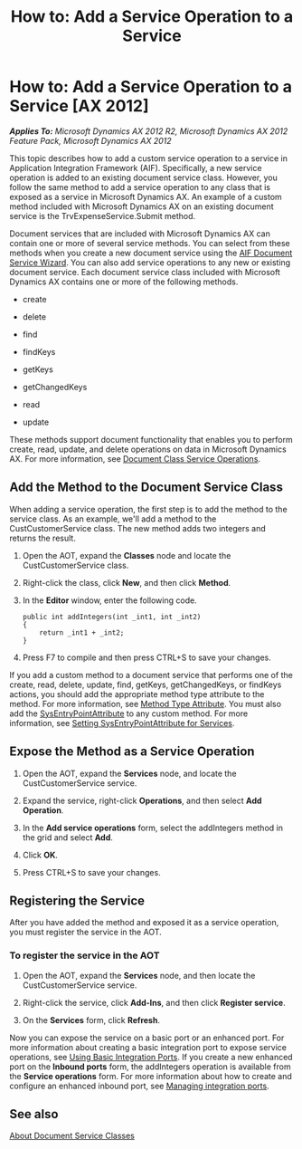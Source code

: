 ﻿---
title: 'How to: Add a Service Operation to a Service'
TOCTitle: 'How to: Add a Service Operation to a Service'
ms:assetid: 5ab48644-23d8-467c-b59b-56c66d0c73d1
ms:mtpsurl: https://technet.microsoft.com/en-us/library/Aa607052(v=AX.60)
ms:contentKeyID: 35244359
ms.date: 11/07/2012
mtps_version: v=AX.60
---

# How to: Add a Service Operation to a Service [AX 2012]


_**Applies To:** Microsoft Dynamics AX 2012 R2, Microsoft Dynamics AX 2012 Feature Pack, Microsoft Dynamics AX 2012_

This topic describes how to add a custom service operation to a service in Application Integration Framework (AIF). Specifically, a new service operation is added to an existing document service class. However, you follow the same method to add a service operation to any class that is exposed as a service in Microsoft Dynamics AX. An example of a custom method included with Microsoft Dynamics AX on an existing document service is the TrvExpenseService.Submit method.

Document services that are included with Microsoft Dynamics AX can contain one or more of several service methods. You can select from these methods when you create a new document service using the [AIF Document Service Wizard](creating-new-document-services.md). You can also add service operations to any new or existing document service. Each document service class included with Microsoft Dynamics AX contains one or more of the following methods.

  - create

  - delete

  - find

  - findKeys

  - getKeys

  - getChangedKeys

  - read

  - update

These methods support document functionality that enables you to perform create, read, update, and delete operations on data in Microsoft Dynamics AX. For more information, see [Document Class Service Operations](document-class-service-operations.md).

## Add the Method to the Document Service Class

When adding a service operation, the first step is to add the method to the service class. As an example, we'll add a method to the CustCustomerService class. The new method adds two integers and returns the result.

1.  Open the AOT, expand the **Classes** node and locate the CustCustomerService class.

2.  Right-click the class, click **New**, and then click **Method**.

3.  In the **Editor** window, enter the following code.
    
        public int addIntegers(int _int1, int _int2)
        {
            return _int1 + _int2;
        }

4.  Press F7 to compile and then press CTRL+S to save your changes.

If you add a custom method to a document service that performs one of the create, read, delete, update, find, getKeys, getChangedKeys, or findKeys actions, you should add the appropriate method type attribute to the method. For more information, see [Method Type Attribute](method-type-attribute.md). You must also add the [SysEntryPointAttribute](https://technet.microsoft.com/en-us/library/gg958657\(v=ax.60\)) to any custom method. For more information, see [Setting SysEntryPointAttribute for Services](setting-sysentrypointattribute-for-services.md).

## Expose the Method as a Service Operation

1.  Open the AOT, expand the **Services** node, and locate the CustCustomerService service.

2.  Expand the service, right-click **Operations**, and then select **Add Operation**.

3.  In the **Add service operations** form, select the addIntegers method in the grid and select **Add**.

4.  Click **OK**.

5.  Press CTRL+S to save your changes.

## Registering the Service

After you have added the method and exposed it as a service operation, you must register the service in the AOT.

### To register the service in the AOT

1.  Open the AOT, expand the **Services** node, and then locate the CustCustomerService service.

2.  Right-click the service, click **Add-Ins**, and then click **Register service**.

3.  On the **Services** form, click **Refresh**.

Now you can expose the service on a basic port or an enhanced port. For more information about creating a basic integration port to expose service operations, see [Using Basic Integration Ports](using-basic-integration-ports.md). If you create a new enhanced port on the **Inbound ports** form, the addIntegers operation is available from the **Service operations** form. For more information about how to create and configure an enhanced inbound port, see [Managing integration ports](managing-integration-ports.md).

## See also

[About Document Service Classes](about-document-service-classes.md)

